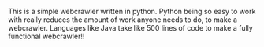 This is a simple webcrawler written in python.
Python being so easy to work with really reduces the amount of work anyone needs to do, to make a webcrawler.
Languages like Java take like 500 lines of code to make a fully functional webcrawler!!  